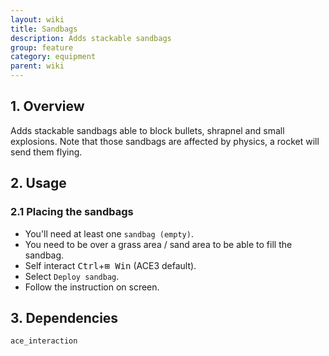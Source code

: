 ```yaml
---
layout: wiki
title: Sandbags
description: Adds stackable sandbags
group: feature
category: equipment
parent: wiki
---
```


## 1. Overview

Adds stackable sandbags able to block bullets, shrapnel and small explosions.
Note that those sandbags are affected by physics, a rocket will send them flying.

## 2. Usage

### 2.1 Placing the sandbags
- You'll need at least one `sandbag (empty)`.
- You need to be over a grass area / sand area to be able to fill the sandbag.
- Self interact <kbd>Ctrl</kbd>+<kbd>⊞&nbsp;Win</kbd> (ACE3 default).
- Select `Deploy sandbag`.
- Follow the instruction on screen.

## 3. Dependencies

`ace_interaction`
